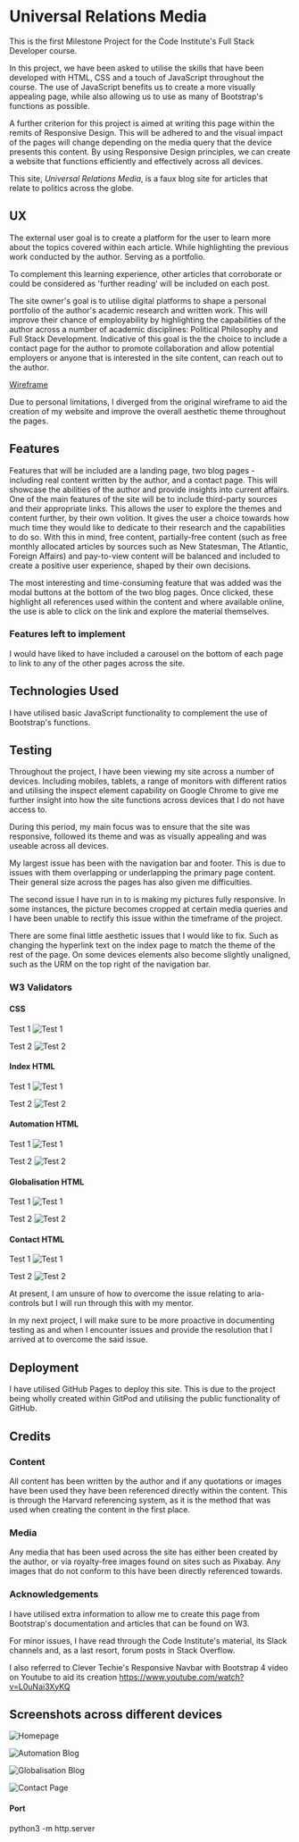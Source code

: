 # Universal Relations Media

This is the first Milestone Project for the 
Code Institute's Full Stack Developer course.

In this project, we have been asked to utilise the 
skills that have been developed with HTML, CSS and 
a touch of JavaScript throughout the course. The use 
of JavaScript benefits us to create a more visually 
appealing page, while also allowing us to use as 
many of Bootstrap's functions as possible.

A further criterion for this project is aimed at writing
this page within the remits of Responsive Design. This 
will be adhered to and the visual impact of the pages 
will change depending on the media query that the 
device presents this content. By using Responsive Design 
principles, we can create a website that functions
efficiently and effectively across all devices.

This site, *Universal Relations Media*, is a faux 
blog site for articles that relate to politics across 
the globe.

## UX

The external user goal is to create a platform for the user 
to learn more about the topics covered within each article.
While highlighting the previous work conducted by the author.
Serving as a portfolio. 

To complement this learning experience, other articles that 
corroborate or could be considered as 'further reading' will 
be included on each post.

The site owner's goal is to utilise digital platforms to 
shape a personal portfolio of the author's academic research
and written work. This will improve their chance of employability
by highlighting the capabilities of the author across a 
number of academic disciplines: Political Philosophy and 
Full Stack Development. Indicative of this goal is the 
the choice to include a contact page for the author to promote 
collaboration and allow potential employers or anyone that 
is interested in the site content, can reach out to the author.

[Wireframe](assets/images/wireframe.pdf)

Due to personal limitations, I diverged from the original wireframe
to aid the creation of my website and improve the overall aesthetic
theme throughout the pages.

## Features

Features that will be included are a landing page, two
blog pages - including real content written by the author, and a
contact page. This will showcase the abilities of the author
and provide insights into current affairs. One of the main
features of the site will be to include third-party sources 
and their appropriate links. This allows the user to explore
the themes and content further, by their own volition. It
gives the user a choice towards how much time they would
like to dedicate to their research and the capabilities
to do so. With this in mind, free content, partially-free
content (such as free monthly allocated articles by sources
such as New Statesman, The Atlantic, Foreign Affairs) and 
pay-to-view content will be balanced and included to create
a positive user experience, shaped by their own decisions. 

The most interesting and time-consuming feature that was added
was the modal buttons at the bottom of the two blog pages.
Once clicked, these highlight all references used within the
content and where available online, the use is able to click
on the link and explore the material themselves.

### Features left to implement

I would have liked to have included a carousel on the bottom
of each page to link to any of the other pages across the
site.

## Technologies Used

I have utilised basic JavaScript functionality to complement
the use of Bootstrap's functions.

## Testing

Throughout the project, I have been viewing my site across a
number of devices. Including mobiles, tablets, a range of monitors
with different ratios and utilising the inspect element capability 
on Google Chrome to give me further insight into how the site 
functions across devices that I do not have access to.

During this period, my main focus was to ensure that the site 
was responsive, followed its theme and was as visually appealing
and was useable across all devices.

My largest issue has been with the navigation bar and footer.
This is due to issues with them overlapping or underlapping
the primary page content. Their general size across the pages
has also given me difficulties.

The second issue I have run in to is making my pictures fully 
responsive. In some instances, the picture becomes cropped at certain
media queries and I have been unable to rectify this issue within
the timeframe of the project.

There are some final little aesthetic issues that I would like to fix.
Such as changing the hyperlink text on the index page to match
the theme of the rest of the page. On some devices elements also become 
slightly unaligned, such as the URM on the top right of the navigation bar.

### W3 Validators

#### CSS

Test 1
![Test 1](assets/images/cssvalidatort1.png)

Test 2
![Test 2](assets/images/cssvalidatort2.png)

#### Index HTML

Test 1
![Test 1](assets/images/indexvalidt1.png)

Test 2
![Test 2](assets/images/indexvalidt2.png)

#### Automation HTML

Test 1
![Test 1](assets/images/autovalidt1.png)

Test 2
![Test 2](assets/images/autovalidt2.png)

#### Globalisation HTML

Test 1
![Test 1](assets/images/globvalidt1.png)

Test 2
![Test 2](assets/images/globvalidt2.png)

#### Contact HTML

Test 1
![Test 1](assets/images/contvalidt1.png)

Test 2
![Test 2](assets/images/contvalidt2.png)

At present, I am unsure of how to overcome the issue relating 
to aria-controls but I will run through this with my mentor.

In my next project, I will make sure to be more proactive in documenting
testing as and when I encounter issues and provide the resolution that
I arrived at to overcome the said issue.

## Deployment

I have utilised GitHub Pages to deploy this site.
This is due to the project being wholly created within GitPod and
utilising the public functionality of GitHub.

## Credits

### Content

All content has been written by the author and if any quotations or
images have been used they have been referenced directly within the 
content. This is through the Harvard referencing system, as it is the
method that was used when creating the content in the first place.

### Media

Any media that has been used across the site has either been created by
the author, or via royalty-free images found on sites such as Pixabay.
Any images that do not conform to this have been directly referenced 
towards.

### Acknowledgements

I have utilised extra information to allow me to create this page from
Bootstrap's documentation and articles that can be found on W3. 

For minor issues, I have read through the Code Institute's material, 
its Slack channels and, as a last resort, forum posts in Stack Overflow.

I also referred to Clever Techie's Responsive Navbar with Bootstrap 4
video on Youtube to aid its creation https://www.youtube.com/watch?v=L0uNai3XyKQ

## Screenshots across different devices

![Homepage](assets/images/resphmpg.png)

![Automation Blog](assets/images/respauto.png)

![Globalisation Blog](assets/images/respglob.png)

![Contact Page](assets/images/respcont.png)

#### Port

python3 -m http.server